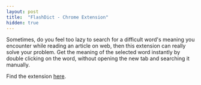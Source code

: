 ```yaml
---
layout: post
title:  "FlashDict - Chrome Extension"
hidden: true
---
```

Sometimes, do you feel too lazy to search for a difficult word's meaning you encounter while reading an article on web, then this extension can really solve your problem. Get the meaning of the selected word instantly by double clicking on the word, without opening the new tab and searching it manually.

Find the extension [here](https://github.com/deep110/FlashDict).